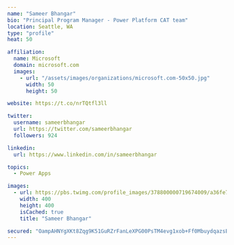 ```yaml
---
name: "Sameer Bhangar"
bio: "Principal Program Manager - Power Platform CAT team"
location: Seattle, WA
type: "profile"
heat: 50

affiliation:
  name: Microsoft
  domain: microsoft.com
  images:
    - url: "/assets/images/organizations/microsoft.com-50x50.jpg"
      width: 50
      height: 50

website: https://t.co/nrTQtfl3ll

twitter:
  username: sameerbhangar
  url: https://twitter.com/sameerbhangar
  followers: 924

linkedin:
  url: https://www.linkedin.com/in/sameerbhangar

topics:
  - Power Apps

images:
  - url: https://pbs.twimg.com/profile_images/378800000719674009/a36fe7ddfab1778b76e5793772e43798_400x400.jpeg
    width: 400
    height: 400
    isCached: true
    title: "Sameer Bhangar"

secured: "OampAHNYgXKt8Zqg9K51GuRZrFanLeXPG00PsTM4evg1xob+Ff0MbuydqazsEHqIYzsGQix6q5/HTqD1ps3HOFs1Tn3IvbhFU4q9V2GT2j4xYyjK7FNDZIrpAxcxj9cp9TbQgeDbHMjMGlYZ5GksJEPewTLdx5n0xYmsCqx/aFWYCEDeQzWmK50peInRftSAuy7fuQT4D5anh1ezK/Ab1yKpxeHBIwSL+0YF6OYa//zpn1QG6DYp5ziym+9cmmXm9ANTaFaNP/O8XKRK926rx8YYKif3a3fUFneEkgIUDFKXpbweyvywgDn8V3COwMVphIR4HvrkibQaF4ICaNzzwT7XindndxpDbyQUUyoUBX9Z9C5LpEskNl0TZ+rvlxYE6N6jpxBRYbB+TpqO7c9hQQ==;EIojj5yOzoCIi7zdBaYiYw=="
---
```


